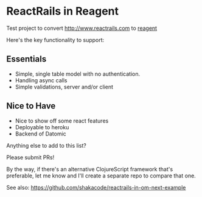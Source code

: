 # ReactRails in Reagent

Test project to convert http://www.reactrails.com to [reagent](https://reagent-project.github.io/)

Here's the key functionality to support:

## Essentials
* Simple, single table model with no authentication.
* Handling async calls
* Simple validations, server and/or client

## Nice to Have
* Nice to show off some react features
* Deployable to heroku
* Backend of Datomic

Anything else to add to this list?

Please submit PRs!

By the way, if there's an alternative ClojureScript framework that's preferable, let me know and I'll create a separate repo to compare that one.

See also: https://github.com/shakacode/reactrails-in-om-next-example

